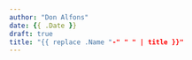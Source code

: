```yaml
---
author: "Don Alfons"
date: {{ .Date }}
draft: true
title: "{{ replace .Name "-" " " | title }}"
---
```

